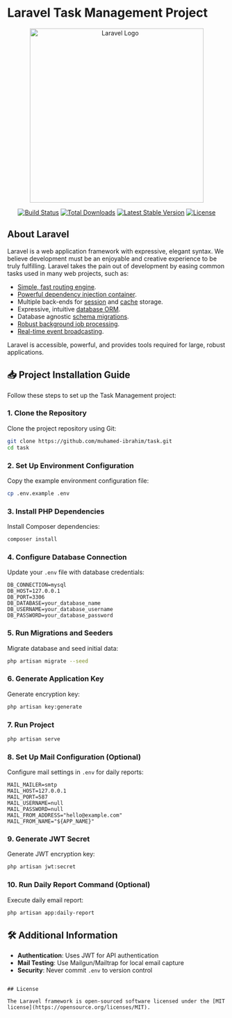 # Laravel Task Management Project

<p align="center"><a href="https://laravel.com" target="_blank"><img src="https://raw.githubusercontent.com/laravel/art/master/logo-lockup/5%20SVG/2%20CMYK/1%20Full%20Color/laravel-logolockup-cmyk-red.svg" width="400" alt="Laravel Logo"></a></p>

<p align="center">
<a href="https://github.com/laravel/framework/actions"><img src="https://github.com/laravel/framework/workflows/tests/badge.svg" alt="Build Status"></a>
<a href="https://packagist.org/packages/laravel/framework"><img src="https://img.shields.io/packagist/dt/laravel/framework" alt="Total Downloads"></a>
<a href="https://packagist.org/packages/laravel/framework"><img src="https://img.shields.io/packagist/v/laravel/framework" alt="Latest Stable Version"></a>
<a href="https://packagist.org/packages/laravel/framework"><img src="https://img.shields.io/packagist/l/laravel/framework" alt="License"></a>
</p>

## About Laravel

Laravel is a web application framework with expressive, elegant syntax. We believe development must be an enjoyable and creative experience to be truly fulfilling. Laravel takes the pain out of development by easing common tasks used in many web projects, such as:

- [Simple, fast routing engine](https://laravel.com/docs/routing).
- [Powerful dependency injection container](https://laravel.com/docs/container).
- Multiple back-ends for [session](https://laravel.com/docs/session) and [cache](https://laravel.com/docs/cache) storage.
- Expressive, intuitive [database ORM](https://laravel.com/docs/eloquent).
- Database agnostic [schema migrations](https://laravel.com/docs/migrations).
- [Robust background job processing](https://laravel.com/docs/queues).
- [Real-time event broadcasting](https://laravel.com/docs/broadcasting).

Laravel is accessible, powerful, and provides tools required for large, robust applications.

## 📥 Project Installation Guide

Follow these steps to set up the Task Management project:

### 1. Clone the Repository
Clone the project repository using Git:
```bash
git clone https://github.com/muhamed-ibrahim/task.git
cd task
```
### 2. Set Up Environment Configuration
Copy the example environment configuration file:
```bash
cp .env.example .env
```
### 3. Install PHP Dependencies
Install Composer dependencies:
```bash
composer install
```
### 4. Configure Database Connection
Update your `.env` file with database credentials:
```env
DB_CONNECTION=mysql
DB_HOST=127.0.0.1
DB_PORT=3306
DB_DATABASE=your_database_name
DB_USERNAME=your_database_username
DB_PASSWORD=your_database_password
```
### 5. Run Migrations and Seeders
Migrate database and seed initial data:
```bash
php artisan migrate --seed
```
### 6. Generate Application Key
Generate encryption key:
```bash
php artisan key:generate
```
### 7. Run Project
```bash
php artisan serve
```
### 8. Set Up Mail Configuration (Optional)
Configure mail settings in `.env` for daily reports:
```env
MAIL_MAILER=smtp
MAIL_HOST=127.0.0.1
MAIL_PORT=587
MAIL_USERNAME=null
MAIL_PASSWORD=null
MAIL_FROM_ADDRESS="hello@example.com"
MAIL_FROM_NAME="${APP_NAME}"
```
### 9. Generate JWT Secret
Generate JWT encryption key:
```bash
php artisan jwt:secret
```
### 10. Run Daily Report Command (Optional)
Execute daily email report:
```bash
php artisan app:daily-report
```
## 🛠️ Additional Information
- **Authentication**: Uses JWT for API authentication
- **Mail Testing**: Use Mailgun/Mailtrap for local email capture
- **Security**: Never commit `.env` to version control
```

## License

The Laravel framework is open-sourced software licensed under the [MIT license](https://opensource.org/licenses/MIT).
